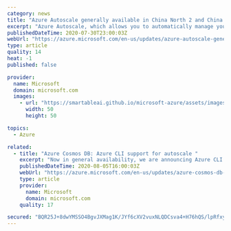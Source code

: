 ```yaml
---
category: news
title: "Azure Autoscale generally available in China North 2 and China East 2 regions"
excerpt: "Azure Autoscale, which allows you to automatically manage your resources based on the load is now available in China North 2 and China East 2 regions"
publishedDateTime: 2020-07-30T23:00:03Z
webUrl: "https://azure.microsoft.com/en-us/updates/azure-autoscale-generally-available-in-china-north-2-and-china-east-2-regions/"
type: article
quality: 14
heat: -1
published: false

provider:
  name: Microsoft
  domain: microsoft.com
  images:
    - url: "https://smartableai.github.io/microsoft-azure/assets/images/organizations/microsoft.com-50x50.jpg"
      width: 50
      height: 50

topics:
  - Azure

related:
  - title: "Azure Cosmos DB: Azure CLI support for autoscale "
    excerpt: "Now in general availability, we are announcing Azure CLI support for autoscale in Azure Cosmos DB. "
    publishedDateTime: 2020-08-05T16:00:03Z
    webUrl: "https://azure.microsoft.com/en-us/updates/azure-cosmos-db-azure-cli-support-for-autoscale/"
    type: article
    provider:
      name: Microsoft
      domain: microsoft.com
    quality: 17

secured: "BQR25J+8dwYMSSO4BgvJXMag1K/JYf6cXV2vuxNLQDCsva4+H76hQS/lpRfxyCBOzS7GHoxzUyiHQZw5uKglD7nk0ueSv5nEF0P1tiUdKK4/BAFS34ZbCqzQ1dcVgb0/fDiPHI9XVlSVFGzwxYZgBmwZGP0ByHCx7totBv1R18GzGA5Qzxh2p8A+C+ko26tq1ACWZobifSqOrUFBKNJ9IMl29WOHMYnbrlwWBPin4G8aKotvU2scDVDzeDYa6DUNOFO/A9T2HRHRfnLFn/fRRWUuvE4ffrjC8kM8v1QLWidOI0MIuh+CR43mi46ck2ZBSvluik+SZv9FJg5QE44f+Q==;9Nn6GB2hhBTHrIjMnTXMuw=="
---
```



